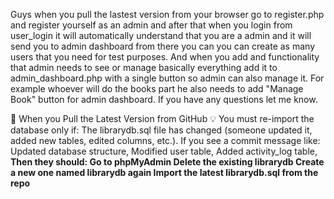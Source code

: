 Guys when you pull the lastest version from your browser go to register.php and register yourself as an admin and after that when you login from user_login it will automatically understand that you are a admin and it will send you to admin dashboard from there you can
you can create as many users that you need for test purposes. And when you add and functionality that admin needs to see or manage basically everything add it to admin_dashboard.php with a single button so admin can also manage it. For example whoever will do the books part
he also needs to add "Manage Book" button for admin dashboard. If you have any questions let me know.

🧩 When you Pull the Latest Version from GitHub
💡 You must re-import the database only if:
The librarydb.sql file has changed (someone updated it, added new tables, edited columns, etc.).
If you see a commit message like:
Updated database structure,
Modified user table,
Added activity_log table,
**Then they should:
Go to phpMyAdmin
Delete the existing librarydb
Create a new one named librarydb again
Import the latest librarydb.sql from the repo**
